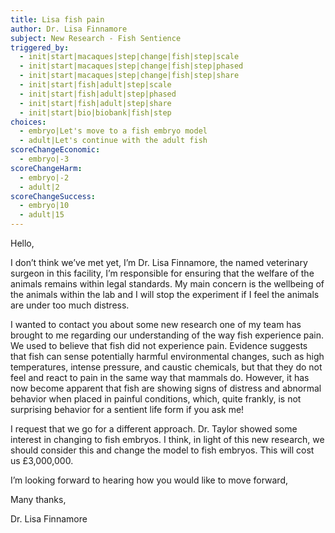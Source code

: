 ```yaml
---
title: Lisa fish pain
author: Dr. Lisa Finnamore
subject: New Research - Fish Sentience
triggered_by:
  - init|start|macaques|step|change|fish|step|scale
  - init|start|macaques|step|change|fish|step|phased
  - init|start|macaques|step|change|fish|step|share
  - init|start|fish|adult|step|scale
  - init|start|fish|adult|step|phased
  - init|start|fish|adult|step|share
  - init|start|bio|biobank|fish|step
choices:
  - embryo|Let's move to a fish embryo model
  - adult|Let's continue with the adult fish
scoreChangeEconomic:
  - embryo|-3
scoreChangeHarm:
  - embryo|-2
  - adult|2
scoreChangeSuccess:
  - embryo|10
  - adult|15
---
```


Hello,

I don’t think we’ve met yet, I’m Dr. Lisa Finnamore, the named veterinary surgeon in this facility, I’m responsible for ensuring that the welfare of the animals remains within legal standards. My main concern is the wellbeing of the animals within the lab and I will stop the experiment if I feel the animals are under too much distress.

I wanted to contact you about some new research one of my team has brought to me regarding our understanding of the way fish experience pain. We used to believe that fish did not experience pain. Evidence suggests that fish can sense potentially harmful environmental changes, such as high temperatures, intense pressure, and caustic chemicals, but that they do not feel and react to pain in the same way that mammals do. However, it has now become apparent that fish are showing signs of distress and abnormal behavior when placed in painful conditions, which, quite frankly, is not surprising behavior for a sentient life form if you ask me!

I request that we go for a different approach. Dr. Taylor showed some interest in changing to fish embryos. I think, in light of this new research, we should consider this and change the model to fish embryos. This will cost us £3,000,000.

I’m looking forward to hearing how you would like to move forward,

Many thanks,

Dr. Lisa Finnamore
